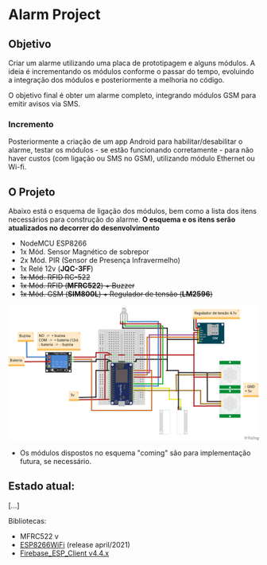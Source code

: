 # Alarm Project

## Objetivo
Criar um alarme utilizando uma placa de prototipagem e alguns módulos. A ideia é incrementando os módulos conforme o passar do tempo, evoluindo a integração dos módulos e posteriormente a melhoria no código. 

O objetivo final é obter um alarme completo, integrando módulos GSM para emitir avisos via SMS.

### Incremento
Posteriormente a criação de um app Android para habilitar/desabilitar o alarme, testar os módulos - se estão funcionando corretamente - para não haver custos (com ligação ou SMS no GSM), utilizando módulo Ethernet ou Wi-fi.



## O Projeto

Abaixo está o esquema de ligação dos módulos, bem como a lista dos itens necessários para construção do alarme. **O esquema e os itens serão atualizados no decorrer do desenvolvimento**

 * NodeMCU ESP8266
 * 1x Mód. Sensor Magnético de sobrepor
 * 2x Mód. PIR (Sensor de Presença Infravermelho)
 * 1x Relé 12v (**JQC-3FF**)
 * <s> 1x Mód. RFID RC-522 </s>
 * <s> 1x Mód. RFID (**MFRC522**) + Buzzer </s>
 * <s> 1x Mód. GSM (**SIM800L**) + Regulador de tensão (**LM2596**) </s>
 


![Esquema](https://raw.githubusercontent.com/willyamcts/projeto-alarme/master/Projeto%20Alarme%20-%20Esquema%20ESP8266_comming_bb.png)


* Os módulos dispostos no esquema "coming" são para implementação futura, se necessário.


## Estado atual:
[...]




Bibliotecas:
 - MFRC522 v
 - [ESP8266WiFi](https://arduino-esp8266.readthedocs.io/en/latest/esp8266wifi/readme.html) (release april/2021)
 - [Firebase_ESP_Client v4.4.x](https://github.com/mobizt/Firebase-ESP-Client)